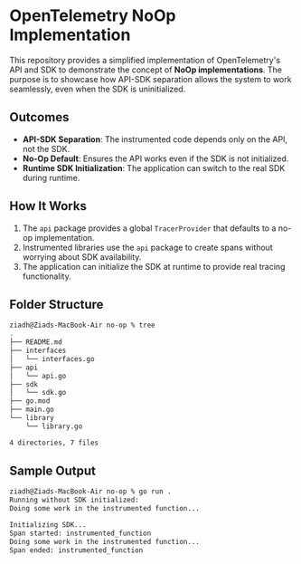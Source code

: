 # OpenTelemetry NoOp Implementation

This repository provides a simplified implementation of OpenTelemetry's API and SDK to demonstrate the concept of **NoOp implementations**. The purpose is to showcase how API-SDK separation allows the system to work seamlessly, even when the SDK is uninitialized.

## Outcomes

- **API-SDK Separation**: The instrumented code depends only on the API, not the SDK.
- **No-Op Default**: Ensures the API works even if the SDK is not initialized.
- **Runtime SDK Initialization**: The application can switch to the real SDK during runtime.

## How It Works

1. The `api` package provides a global `TracerProvider` that defaults to a no-op implementation.
2. Instrumented libraries use the `api` package to create spans without worrying about SDK availability.
3. The application can initialize the SDK at runtime to provide real tracing functionality.

## Folder Structure
```bash
ziadh@Ziads-MacBook-Air no-op % tree
.
├── README.md
├── interfaces
│   └── interfaces.go
├── api
│   └── api.go
├── sdk
│   └── sdk.go
├── go.mod
├── main.go
└── library
    └── library.go

4 directories, 7 files
```

## Sample Output

```bash 
ziadh@Ziads-MacBook-Air no-op % go run .
Running without SDK initialized:
Doing some work in the instrumented function...

Initializing SDK...
Span started: instrumented_function
Doing some work in the instrumented function...
Span ended: instrumented_function
```
